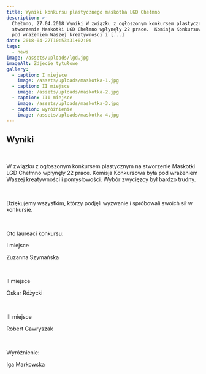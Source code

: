 ```yaml
---
title: Wyniki konkursu plastycznego maskotka LGD Chełmno
description: >-
  Chełmno, 27.04.2018 Wyniki W związku z ogłoszonym konkursem plastycznym na
  stworzenie Maskotki LGD Chełmno wpłynęły 22 prace.  Komisja Konkursowa była
  pod wrażeniem Waszej kreatywności i [...]
date: 2018-04-27T10:53:31+02:00
tags:
  - news
image: /assets/uploads/lgd.jpg
imageAlt: Zdjęcie tytułowe
gallery:
  - caption: I miejsce
    image: /assets/uploads/maskotka-1.jpg
  - caption: II miejsce
    image: /assets/uploads/maskotka-2.jpg
  - caption: III miejsce
    image: /assets/uploads/maskotka-3.jpg
  - caption: wyróżnienie
    image: /assets/uploads/maskotka-4.jpg
---
```

## Wyniki

<br>

W związku z ogłoszonym konkursem plastycznym na stworzenie Maskotki LGD Chełmno wpłynęły 22 prace.  Komisja Konkursowa była pod wrażeniem Waszej kreatywności i pomysłowości. Wybór zwycięzcy był bardzo trudny.

<br>

Dziękujemy wszystkim, którzy podjęli wyzwanie i spróbowali swoich sił w konkursie.

<br>

Oto laureaci konkursu:

I miejsce

Zuzanna Szymańska

<br>

II miejsce

Oskar Różycki

<br>

III miejsce

Robert Gawryszak

<br>

Wyróżnienie:

Iga Markowska

